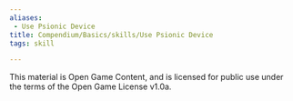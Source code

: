 ```yaml
---
aliases:
 - Use Psionic Device
title: Compendium/Basics/skills/Use Psionic Device
tags: skill

---
```


This material is Open Game Content, and is licensed for public use under the terms of the Open Game License v1.0a.
